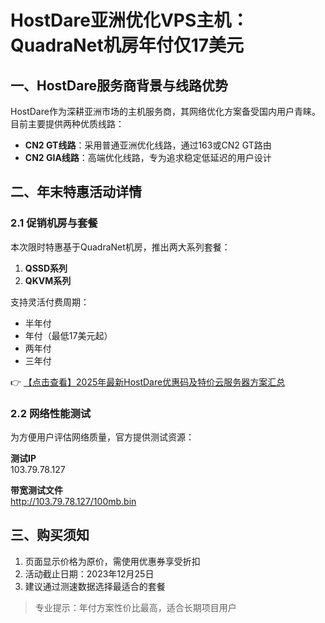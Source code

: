 # HostDare亚洲优化VPS主机：QuadraNet机房年付仅17美元

## 一、HostDare服务商背景与线路优势

HostDare作为深耕亚洲市场的主机服务商，其网络优化方案备受国内用户青睐。目前主要提供两种优质线路：

- **CN2 GT线路**：采用普通亚洲优化线路，通过163或CN2 GT路由
- **CN2 GIA线路**：高端优化线路，专为追求稳定低延迟的用户设计

## 二、年末特惠活动详情

### 2.1 促销机房与套餐
本次限时特惠基于QuadraNet机房，推出两大系列套餐：

1. **QSSD系列**
2. **QKVM系列**

支持灵活付费周期：
- 半年付
- 年付（最低17美元起）
- 两年付
- 三年付

👉 [【点击查看】2025年最新HostDare优惠码及特价云服务器方案汇总](https://bit.ly/hostdare)

### 2.2 网络性能测试
为方便用户评估网络质量，官方提供测试资源：

**测试IP**  
103.79.78.127

**带宽测试文件**  
http://103.79.78.127/100mb.bin

## 三、购买须知
1. 页面显示价格为原价，需使用优惠券享受折扣
2. 活动截止日期：2023年12月25日
3. 建议通过测速数据选择最适合的套餐

> 专业提示：年付方案性价比最高，适合长期项目用户
